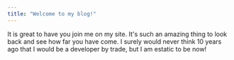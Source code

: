 ```yaml
---
title: "Welcome to my blog!"
---
```


It is great to have you join me on my site. It's such an amazing thing to look back and see how far you have come. I surely would never think 10 years ago that I would be a developer by trade, but I am estatic to be now!